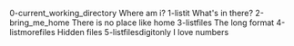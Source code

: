 0-current_working_directory Where am i?
1-listit What's in there?
2-bring_me_home There is no place like home
3-listfiles The long format
4-listmorefiles Hidden files
5-listfilesdigitonly I love numbers
